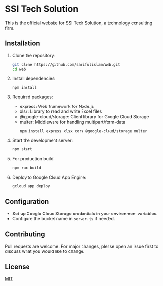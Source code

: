 # SSI Tech Solution

This is the official website for SSI Tech Solution, a technology consulting firm.

## Installation

1. Clone the repository:
   ```bash
   git clone https://github.com/sarifulislam/web.git
   cd web
   ```

2. Install dependencies:
   ```bash
   npm install
   ```

3. Required packages:
   - express: Web framework for Node.js
   - xlsx: Library to read and write Excel files
   - @google-cloud/storage: Client library for Google Cloud Storage
   - multer: Middleware for handling multipart/form-data
     ```
     npm install express xlsx cors @google-cloud/storage multer
     ```

4. Start the development server:
   ```bash
   npm start
   ```

5. For production build:
   ```bash
   npm run build
   ```

6. Deploy to Google Cloud App Engine:
   ```bash
   gcloud app deploy
   ```

## Configuration

- Set up Google Cloud Storage credentials in your environment variables.
- Configure the bucket name in `server.js` if needed.

## Contributing

Pull requests are welcome. For major changes, please open an issue first to discuss what you would like to change.

## License

[MIT](https://choosealicense.com/licenses/mit/)
